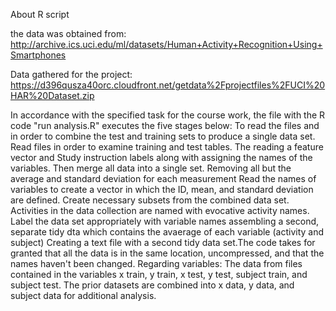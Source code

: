 About R script

the data was obtained from:
http://archive.ics.uci.edu/ml/datasets/Human+Activity+Recognition+Using+Smartphones

Data gathered for the project:
https://d396qusza40orc.cloudfront.net/getdata%2Fprojectfiles%2FUCI%20HAR%20Dataset.zip

In accordance with the specified task for the course work, the file with the R code "run analysis.R" executes the five stages below:
To read the files and in order to combine the test and training sets to produce a single data set.
Read files in order to examine  training and test tables.
The reading a feature vector and  Study instruction labels along with assigning the names of the  variables. Then merge all data into a single set. Removing all but the average and standard deviation for each measurement
Read the names of variables to create a vector in which the ID, mean, and standard deviation are defined. Create necessary subsets from the combined data set. 
Activities in the data collection are named with evocative activity names.
Label  the data set appropriately with variable names assembling a second, separate tidy dta which contains the avaerage of each variable (activity and subject)
Creating a text file with a second tidy data set.The code takes for granted that all the data is in the same location, uncompressed, and that the names haven't been changed.
Regarding variables:
The data from files contained in the variables x train, y train, x test, y test, subject train, and subject test.
The prior datasets are combined into x data, y data, and subject data for additional analysis.
